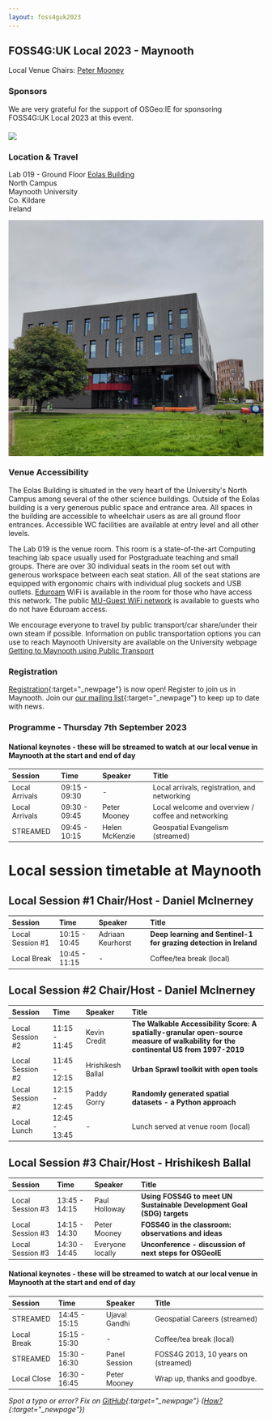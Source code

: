 ```yaml
---
layout: foss4guk2023
---
```


## FOSS4G:UK Local 2023 - Maynooth

Local Venue Chairs: [Peter Mooney](mailto:peter.mooney@mu.ie)

### Sponsors

We are very grateful for the support of OSGeo:IE for sponsoring FOSS4G:UK Local 2023 at this event. 

<img src="./images/osgeo-ie.png" width="370" align="middle">

### Location & Travel
Lab 019 - Ground Floor
[Eolas Building](https://www.openstreetmap.org/?mlat=53.38475&mlon=-6.60153#map=19/53.38475/-6.60153)<br>
North Campus<br>
Maynooth University<br>
Co. Kildare<br>
Ireland<br>

<img src="./images/eolas.png" width="560" align="middle" alt="The Eolas Building at Maynooth University">

### Venue Accessibility
The Eolas Building is situated in the very heart of the University's North Campus among several of the other science buildings. Outside of the Eolas building is a very generous public space and entrance area. All spaces in the building are accessible to wheelchair users as are all ground floor entrances. Accessible WC facilities are available at entry level and all other levels. 

The Lab 019 is the venue room. This room is a state-of-the-art Computing teaching lab space usually used for Postgraduate teaching and small groups. There are over 30 individual seats in the room set out with generous workspace between each seat station. All of the seat stations are equipped with ergonomic chairs with individual plug sockets and USB outlets. [Eduroam](https://www.eduroam.ie/) WiFi is available in the room for those who have access this network. The public [MU-Guest WiFi network](https://www.maynoothuniversity.ie/it-services/wi-fi) is available to guests who do not have Eduroam access.    

We encourage everyone to travel by public transport/car share/under their own steam if possible. Information on public transportation options you can use to reach Maynooth University are available on the University webpage [Getting to Maynooth using Public Transport](https://www.maynoothuniversity.ie/location/commuting)

### Registration

[Registration](https://www.eventbrite.co.uk/e/foss4g-uk-local-2023-tickets-663598610307){:target="_newpage"} is now open! Register to join us in Maynooth. 
Join our [our mailing list](https://lists.osgeo.org/mailman/listinfo/uk){:target="_newpage"} to keep up to date with news. 

### Programme - Thursday 7th September 2023

#### National keynotes - these will be streamed to watch at our local venue in Maynooth at the start and end of day

Session|Time | Speaker| Title|
:-----|:-----|:-----|:-----
Local Arrivals|09:15 - 09:30|-|Local arrivals, registration, and networking
Local Arrivals|09:30 - 09:45|Peter Mooney|Local welcome and overview / coffee and networking
STREAMED|09:45 - 10:15|Helen McKenzie|Geospatial Evangelism (streamed)

# Local session timetable at Maynooth

## Local Session #1 Chair/Host - Daniel McInerney
Session| Time | Speaker| Title|
:-----|:-----|:-----|:-----
Local Session #1|10:15 - 10:45|Adriaan Keurhorst|**Deep learning and Sentinel-1 for grazing detection in Ireland**
Local Break|10:45 - 11:15|-|Coffee/tea break (local)

## Local Session #2 Chair/Host - Daniel McInerney
Session| Time | Speaker| Title|
:-----|:-----|:-----|:-----
Local Session #2|11:15 - 11:45|Kevin Credit|**The Walkable Accessibility Score: A spatially-granular open-source measure of walkability for the continental US from 1997-2019**
Local Session #2|11:45 - 12:15|Hrishikesh Ballal|**Urban Sprawl toolkit with open tools**
Local Session #2|12:15 - 12:45|Paddy Gorry|**Randomly generated spatial datasets - a Python approach**	
Local Lunch|12:45 - 13:45|-|Lunch served at venue room (local)

## Local Session #3 Chair/Host - Hrishikesh Ballal
Session| Time | Speaker| Title|
:-----|:-----|:-----|:-----
Local Session #3|13:45 - 14:15|Paul Holloway|**Using FOSS4G to meet UN Sustainable Development Goal (SDG) targets**
Local Session #3|14:15 - 14:30|Peter Mooney|**FOSS4G in the classroom: observations and ideas**
Local Session #3|14:30 - 14:45|Everyone locally|**Unconference - discussion of next steps for OSGeoIE** 

#### National keynotes - these will be streamed to watch at our local venue in Maynooth at the start and end of day

Session|Time | Speaker| Title|
:-----|:-----|:-----|:-----
STREAMED|14:45 - 15:15|Ujaval Gandhi|Geospatial Careers (streamed)
Local Break|15:15 - 15:30|-|Coffee/tea break (local)
STREAMED|15:30 - 16:30|Panel Session|FOSS4G 2013, 10 years on (streamed)
Local Close|16:30 - 16:45|Peter Mooney|Wrap up, thanks and goodbye. 


*Spot a typo or error? Fix on [GitHub](https://github.com/osgeouk/website/blob/gh-pages/foss4guklocal2023/maynooth.md){:target="_newpage"} ([How?](https://uk.osgeo.org/editing-on-github){:target="_newpage"})*
